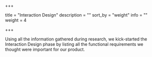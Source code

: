 +++

title = "Interaction Design"
description = ""
sort_by = "weight"
info = ""
weight = 4

+++

Using all the information gathered during research, 
we kick-started the Interaction Design phase by listing all
the functional requirements we thought were important for our product.
